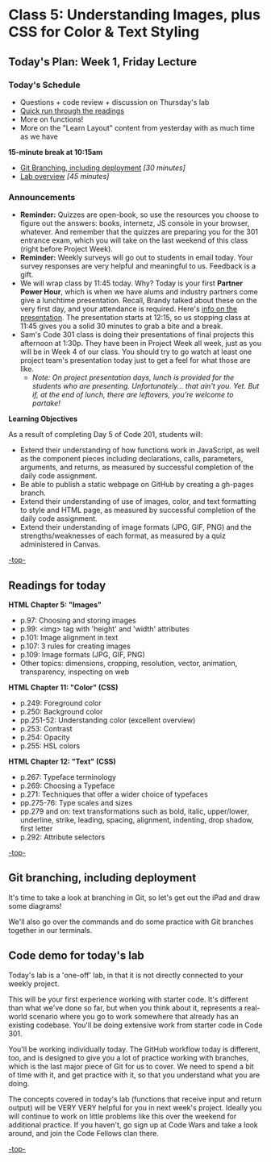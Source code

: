 # Class 5: Understanding Images, plus CSS for Color & Text Styling

<a id="top"></a>
## Today's Plan: Week 1, Friday Lecture

### Today's Schedule
- Questions + code review + discussion on Thursday's lab
- [Quick run through the readings](#readings)
- More on functions!
- More on the "Learn Layout" content from yesterday with as much time as we have

**15-minute break at 10:15am**

- [Git Branching, including deployment](#git) *[30 minutes]*
- [Lab overview](#lab) *[45 minutes]*


### Announcements

  - **Reminder:** Quizzes are open-book, so use the resources you choose to figure out the answers: books, internetz, JS console in your browser, whatever. And remember that the quizzes are preparing you for the 301 entrance exam, which you will take on the last weekend of this class (right before Project Week).
  - **Reminder:** Weekly surveys will go out to students in email today. Your survey responses are very helpful and meaningful to us. Feedback is a gift.
  - We will wrap class by 11:45 today. Why? Today is your first **Partner Power Hour**, which is when we have alums and industry partners come give a lunchtime presentation. Recall, Brandy talked about these on the very first day, and your attendance is required. Here's [info on the presentation](https://www.eventbrite.com/e/partner-power-hour-working-with-a-product-manager-tickets-42956624420). The presentation starts at 12:15, so us stopping class at 11:45 gives you a solid 30 minutes to grab a bite and a break.
  - Sam's Code 301 class is doing their presentations of final projects this afternoon at 1:30p. They have been in Project Week all week, just as you will be in Week 4 of our class. You should try to go watch at least one project team's presentation today just to get a feel for what those are like.
	- *Note: On project presentation days, lunch is provided for the students who are presenting. Unfortunately... that ain't you. Yet. But if, at the end of lunch, there are leftovers, you're welcome to partake!*


**Learning Objectives**

As a result of completing Day 5 of Code 201, students will:

- Extend their understanding of how functions work in JavaScript, as well as the component pieces including declarations, calls, parameters, arguments, and returns, as measured by successful completion of the daily code assignment.
- Be able to publish a static webpage on GitHub by creating a gh-pages branch.
- Extend their understanding of use of images, color, and text formatting to style and HTML page, as measured by successful completion of the daily code assignment.
- Extend their understanding of image formats (JPG, GIF, PNG) and the strengths/weaknesses of each format, as measured by a quiz administered in Canvas.

[-top-](#top)

<a id="readings"></a>
## Readings for today

**HTML Chapter 5: "Images"**

- p.97: Choosing and storing images
- p.99: \<img> tag with 'height' and 'width' attributes
- p.101: Image alignment in text
- p.107: 3 rules for creating images
- p.109: Image formats (JPG, GIF, PNG)
- Other topics: dimensions, cropping, resolution, vector, animation, transparency, inspecting on web

**HTML Chapter 11: "Color" (CSS)**

- p.249: Foreground color
- p.250: Background color
- pp.251-52: Understanding color (excellent overview)
- p.253: Contrast
- p.254: Opacity
- p.255: HSL colors

**HTML Chapter 12: "Text" (CSS)**

- p.267: Typeface terminology
- p.269: Choosing a Typeface
- p.271: Techniques that offer a wider choice of typefaces
- pp.275-76: Type scales and sizes
- pp.279 and on: text transformations such as bold, italic, upper/lower, underline, strike, leading, spacing, alignment, indenting, drop shadow, first letter
- p.292: Attribute selectors

[-top-](#top)

<a id="git"></a>
## Git branching, including deployment

It's time to take a look at branching in Git, so let's get out the iPad and draw some diagrams!

We'll also go over the commands and do some practice with Git branches together in our terminals.

<a id="lab"></a>
## Code demo for today's lab

Today's lab is a 'one-off' lab, in that it is not directly connected to your weekly project.

This will be your first experience working with starter code. It's different than what we've done so far, but when you think about it, represents a real-world scenario where you go to work somewhere that already has an existing codebase. You'll be doing extensive work from starter code in Code 301.

You'll be working individually today. The GitHub workflow today is different, too, and is designed to give you a lot of practice working with branches, which is the last major piece of Git for us to cover. We need to spend a bit of time with it, and get practice with it, so that you understand what you are doing.

The concepts covered in today's lab (functions that receive input and return output) will be VERY VERY helpful for you in next week's project. Ideally you will continue to work on little problems like this over the weekend for additional practice. If you haven't, go sign up at Code Wars and take a look around, and join the Code Fellows clan there.

[-top-](#top)
